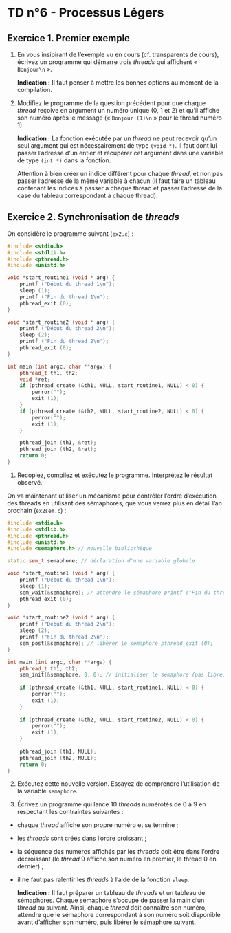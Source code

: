 # TD n°6 - Processus Légers

## Exercice 1. Premier exemple

1. En vous insipirant de l’exemple vu en cours (cf. transparents de cours), écrivez un programme qui démarre trois *threads* qui affichent « `Bonjour\n` ».

    **Indication :** Il faut penser à mettre les bonnes options au moment de la compilation.

1. Modifiez le programme de la question précédent pour que chaque *thread* reçoive en argument un numéro unique (0, 1 et 2) et qu’il affiche son numéro après le message (« `Bonjour (1)\n` » pour le thread numéro 1).

    **Indication :** La fonction exécutée par un *thread* ne peut recevoir qu’un seul argument qui est nécessairement de type `(void *)`. Il faut dont lui passer l’adresse d’un entier et récupérer cet argument dans une variable de type `(int *)` dans la fonction.
    
    Attention à bien créer un indice différent pour chaque *thread*, et non pas passer l’adresse de la même variable à chacun (il faut faire un tableau contenant les indices à passer à chaque thread et passer l’adresse de la case du tableau correspondant à chaque thread).
    
## Exercice 2. Synchronisation de *threads*

On considère le programme suivant (`ex2.c`) :
```cpp
#include <stdio.h>
#include <stdlib.h>
#include <pthread.h>
#include <unistd.h>

void *start_routine1 (void * arg) {
    printf ("Début du thread 1\n");
    sleep (1);
    printf ("Fin du thread 1\n");
    pthread_exit (0);
}

void *start_routine2 (void * arg) {
    printf ("Début du thread 2\n");
    sleep (2);
    printf ("Fin du thread 2\n");
    pthread_exit (0);
}

int main (int argc, char **argv) {
    pthread_t th1, th2;
    void *ret;
    if (pthread_create (&th1, NULL, start_routine1, NULL) < 0) {
        perror("");
        exit (1);
    }
    if (pthread_create (&th2, NULL, start_routine2, NULL) < 0) {
        perror("");
        exit (1);
    }

    pthread_join (th1, &ret);
    pthread_join (th2, &ret);
    return 0;
}
```
1. Recopiez, compilez et exécutez le programme. Interprétez le résultat observé.

On va maintenant utiliser un mécanisme pour contrôler l’ordre d’exécution des threads en utilisant des sémaphores, que vous verrez plus en détail l’an prochain (`ex2sem.c`) :
```cpp
#include <stdio.h>
#include <stdlib.h>
#include <pthread.h>
#include <unistd.h>
#include <semaphore.h> // nouvelle bibliothèque

static sem_t semaphore; // déclaration d'une variable globale

void *start_routine1 (void * arg) {
    printf ("Début du thread 1\n");
    sleep (1);
    sem_wait(&semaphore); // attendre le sémaphore printf ("Fin du thread 1\n");
    pthread_exit (0);
}

void *start_routine2 (void * arg) {
    printf ("Début du thread 2\n");
    sleep (2);
    printf ("Fin du thread 2\n");
    sem_post(&semaphore); // libérer le sémaphore pthread_exit (0);
}

int main (int argc, char **argv) {
    pthread_t th1, th2;
    sem_init(&semaphore, 0, 0); // initialiser le sémaphore (pas libre)
    
    if (pthread_create (&th1, NULL, start_routine1, NULL) < 0) {
        perror("");
        exit (1);
    }
    
    if (pthread_create (&th2, NULL, start_routine2, NULL) < 0) {
        perror("");
        exit (1);
    }
    
    pthread_join (th1, NULL);
    pthread_join (th2, NULL);
    return 0;
}
```

2. Exécutez cette nouvelle version. Essayez de comprendre l’utilisation de la variable `semaphore`.

1. Écrivez un programme qui lance 10 *threads* numérotés de 0 à 9 en respectant les contraintes suivantes :
- chaque *thread* affiche son propre numéro et se termine ;
- les *threads* sont créés dans l’ordre croissant ;
- la séquence des numéros affichés par les *threads* doit être dans l’ordre décroissant (le *thread* 9 affiche son numéro en premier, le thread 0 en dernier) ;
- il ne faut pas ralentir les *threads* à l’aide de la fonction `sleep`.

    **Indication :** Il faut préparer un tableau de *threads* et un tableau de sémaphores. Chaque sémaphore s’occupe de passer la main d’un *thread* au suivant. Ainsi, chaque *thread* doit connaître son numéro, attendre que le sémaphore correspondant à son numéro soit disponible avant d’afficher son numéro, puis libérer le sémaphore suivant.
